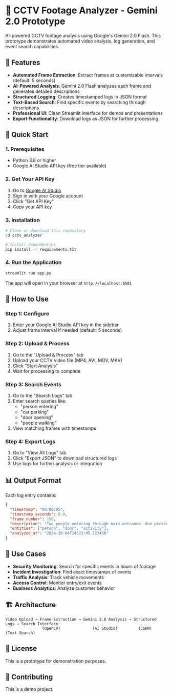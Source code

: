 # 🎥 CCTV Footage Analyzer - Gemini 2.0 Prototype

AI-powered CCTV footage analysis using Google's Gemini 2.0 Flash. This prototype demonstrates automated video analysis, log generation, and event search capabilities.

## 🌟 Features

- **Automated Frame Extraction**: Extract frames at customizable intervals (default: 5 seconds)
- **AI-Powered Analysis**: Gemini 2.0 Flash analyzes each frame and generates detailed descriptions
- **Structured Logging**: Creates timestamped logs in JSON format
- **Text-Based Search**: Find specific events by searching through descriptions
- **Professional UI**: Clean Streamlit interface for demos and presentations
- **Export Functionality**: Download logs as JSON for further processing

## 🚀 Quick Start

### 1. Prerequisites

- Python 3.8 or higher
- Google AI Studio API key (free tier available)

### 2. Get Your API Key

1. Go to [Google AI Studio](https://aistudio.google.com/)
2. Sign in with your Google account
3. Click "Get API Key"
4. Copy your API key

### 3. Installation

```bash
# Clone or download this repository
cd cctv_analyzer

# Install dependencies
pip install -r requirements.txt
```

### 4. Run the Application

```bash
streamlit run app.py
```

The app will open in your browser at `http://localhost:8501`

## 📖 How to Use

### Step 1: Configure
1. Enter your Google AI Studio API key in the sidebar
2. Adjust frame interval if needed (default: 5 seconds)

### Step 2: Upload & Process
1. Go to the "Upload & Process" tab
2. Upload your CCTV video file (MP4, AVI, MOV, MKV)
3. Click "Start Analysis"
4. Wait for processing to complete

### Step 3: Search Events
1. Go to the "Search Logs" tab
2. Enter search queries like:
   - "person entering"
   - "car parking"
   - "door opening"
   - "people walking"
3. View matching frames with timestamps

### Step 4: Export Logs
1. Go to "View All Logs" tab
2. Click "Export JSON" to download structured logs
3. Use logs for further analysis or integration

## 📊 Output Format

Each log entry contains:

```json
{
  "timestamp": "00:00:05",
  "timestamp_seconds": 5.0,
  "frame_number": 150,
  "description": "Two people entering through main entrance. One person wearing blue jacket, another in red shirt. Both walking towards the reception area.",
  "entities": ["person", "door", "activity"],
  "analyzed_at": "2024-10-04T14:23:45.123456"
}
```

## 🎯 Use Cases

- **Security Monitoring**: Search for specific events in hours of footage
- **Incident Investigation**: Find exact timestamps of events
- **Traffic Analysis**: Track vehicle movements
- **Access Control**: Monitor entry/exit events
- **Business Analytics**: Analyze customer behavior

## 🏗️ Architecture

```
Video Upload → Frame Extraction → Gemini 2.0 Analysis → Structured Logs → Search Interface
                (OpenCV)              (AI Studio)         (JSON)           (Text Search)
```


## 📄 License

This is a prototype for demonstration purposes.

## 🤝 Contributing

This is a demo project. 


